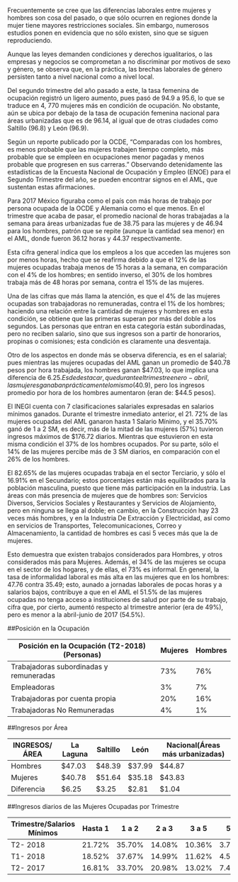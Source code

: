 
Frecuentemente se cree que las diferencias laborales entre mujeres y hombres son cosa del pasado, o que sólo ocurren en regiones donde la mujer tiene mayores restricciones sociales. Sin embargo, numerosos estudios ponen en evidencia que no sólo existen, sino que se siguen reproduciendo.

Aunque las leyes demanden condiciones y derechos igualitarios, o las empresas y negocios se comprometan a no discriminar por motivos de sexo y género, se observa que, en la práctica, las brechas laborales de género persisten tanto a nivel nacional como a nivel local.

Del segundo trimestre del año pasado a este, la tasa femenina de ocupación registró un ligero aumento, pues pasó de 94.9 a 95.6, lo que se traduce en 4, 770 mujeres más en condición de ocupación. No obstante, aún se ubica por debajo de la tasa de ocupación femenina nacional para áreas urbanizadas que es de 96.14, al igual que de otras ciudades como Saltillo (96.8) y León (96.9).

Según un reporte publicado por la OCDE, “Comparadas con los hombres, es menos probable que las mujeres trabajen tiempo completo, más probable que se empleen en ocupaciones menor pagadas y menos probable que progresen en sus carreras.” Observando detenidamente las estadísticas de la Encuesta Nacional de Ocupación y Empleo (ENOE) para el Segundo Trimestre del año, se pueden encontrar signos en el AML, que sustentan estas afirmaciones.

Para 2017 México figuraba como el país con más horas de trabajo por persona ocupada de la OCDE y Alemania como el que menos. En el trimestre que acaba de pasar, el promedio nacional de horas trabajadas a la semana para áreas urbanizadas fue de 38.75 para las mujeres y de 46.94 para los hombres, patrón que se repite (aunque la cantidad sea menor) en el AML, donde fueron 36.12 horas y 44.37 respectivamente.

Esta cifra general indica que los empleos a los que acceden las mujeres son por menos horas, hecho que se reafirma debido a que el 12% de las mujeres ocupadas trabaja menos de 15 horas a la semana, en comparación con el 4% de los hombres; en sentido inverso, el 30% de los hombres trabaja más de 48 horas por semana, contra el 15% de las mujeres.


Una de las cifras que más llama la atención, es que el 4% de las mujeres ocupadas son trabajadoras no remuneradas, contra el 1% de los hombres; haciendo una relación entre la cantidad de mujeres y hombres en esta condición, se obtiene que las primeras superan por más del doble a los segundos. Las personas que entran en esta categoría están subordinadas, pero no reciben salario, sino que sus ingresos son a partir de honorarios, propinas o comisiones; esta condición es claramente una desventaja.

Otro de los aspectos en donde más se observa diferencia, es en el salarial; pues mientras las mujeres ocupadas del AML ganan un promedio de $40.78 pesos por hora trabajada, los hombres ganan $47.03, lo que implica una diferencia de $6.25. Es de destacar, que durante el trimestre enero-abril, las mujeres ganaban prácticamente lo mismo ($40.9), pero los ingresos promedio por hora de los hombres aumentaron (eran de: $44.5 pesos).

El INEGI cuenta con 7 clasificaciones salariales expresadas en salarios mínimos ganados. Durante el trimestre inmediato anterior, el 21. 72% de las mujeres ocupadas del AML ganaron hasta 1 Salario Mínimo, y el 35.70% ganó de 1 a 2 SM, es decir, más de la mitad de las mujeres (57%) tuvieron ingresos máximos de $176.72 diarios. Mientras que estuvieron en esta misma condición el 37% de los hombres ocupados. Por su parte, sólo el 14% de las mujeres percibe más de 3 SM diarios, en comparación con el 26% de los hombres.

El 82.65% de las mujeres ocupadas trabaja en el sector Terciario, y sólo el 16.91% en el Secundario; estos porcentajes están más equilibrados para la población masculina, puesto que tiene más participación en la industria. Las áreas con más presencia de mujeres que de hombres son: Servicios Diversos, Servicios Sociales y Restaurantes y Servicios de Alojamiento, pero en ninguna se llega al doble; en cambio, en la Construcción hay 23 veces más hombres, y en la Industria De Extracción y Electricidad, así como en servicios de Transportes, Telecomunicaciones, Correo y Almacenamiento, la cantidad de hombres es casi 5 veces más que la de mujeres.

Esto demuestra que existen trabajos considerados para Hombres, y otros considerados más para Mujeres. Además, el 34% de las mujeres se ocupa en el sector de los hogares, y de ellas, el 73% es informal. En general, la tasa de informalidad laboral es más alta en las mujeres que en los hombres: 47.76 contra 35.49; esto, aunado a jornadas laborales de pocas horas y a salarios bajos, contribuye a que en el AML el 51.5% de las mujeres ocupadas no tenga acceso a instituciones de salud por parte de su trabajo, cifra que, por cierto, aumentó respecto al trimestre anterior (era de 49%), pero es menor a la abril-junio de 2017 (54.5%).

##Posición en la Ocupación

Posición en la Ocupación (T2-2018) (Personas) | Mujeres | Hombres|
----------------------------------------------|---------|--------|
Trabajadoras subordinadas y remuneradas|73%|76%|
Empleadoras|3%|7%|
Trabajadoras por cuenta propia|20%|16%|
Trabajadoras No Remuneradas|4%|1%|


##Ingresos por Área

INGRESOS/ÁREA|La Laguna|Saltillo|León|Nacional(Áreas más urbanizadas)|
-------------|---------|--------|----|-------------------------------|
Hombres|$47.03|$48.39|$37.99|$44.87|
Mujeres|$40.78|$51.64|$35.18|$43.83|
Diferencia|$6.25|$3.25|$2.81|$1.04|


##Ingresos diarios de las Mujeres Ocupadas por Trimestre

Trimestre/Salarios Mínimos|Hasta 1|1 a 2 |2 a 3 |3 a 5 |5+ |
--------------------------|-------|------|------|------|---|
T2- 2018|21.72%|35.70%|14.08%|10.36%|3.75%|
T1- 2018|18.52%|37.67%|14.99%|11.62%|4.53%|
T2- 2017|16.81%|33.70%|20.98%|13.02%|7.45%|
